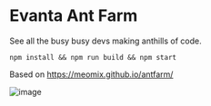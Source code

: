 # Evanta Ant Farm

See all the busy busy devs making anthills of code.

`npm install && npm run build && npm start`

Based on https://meomix.github.io/antfarm/

![image](https://user-images.githubusercontent.com/3516254/160885978-321c5874-172e-488a-892b-625d80f86d5c.png)
